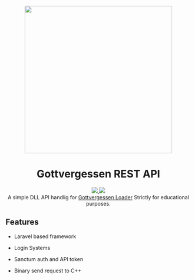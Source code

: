 <p align="center"><a href="https://laravel.com" target="_blank"><img src="https://raw.githubusercontent.com/laravel/art/master/logo-lockup/5%20SVG/2%20CMYK/1%20Full%20Color/laravel-logolockup-cmyk-red.svg" width="400"></a></p>



<h1 align="center">Gottvergessen REST API</h1>
<p align="center">
  <a href="https://github.com/skript023/Gottvergessen-API/blob/main/LICENSE">
    <img src="https://img.shields.io/github/license/skript023/Gottvergessen-API.svg?style=flat-square"/>
   </a>
  <a href="https://github.com/skript023/Gottvergessen-API/actions">
      <img src="https://github.com/skript023/Gottvergessen-API/actions/workflows/main.yml/badge.svg"/>
   </a>
  <br>
  A simple DLL API handlig for <a href="https://github.com/skript023/Gottvergessen-Loader">Gottvergessen Loader</a>
  Strictly for educational purposes.
</p>


## Features

* Laravel based framework

* Login Systems

* Sanctum auth and API token
* Binary send request to C++